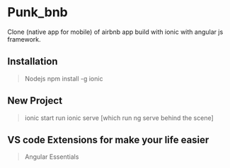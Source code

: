 # Punk_bnb
Clone (native app for mobile) of airbnb app build with ionic with angular js framework.

## Installation

> Nodejs
> npm install -g ionic

## New Project

> ionic start
> run ionic serve [which run ng serve behind the scene]

## VS code Extensions for make your life easier

> Angular Essentials
